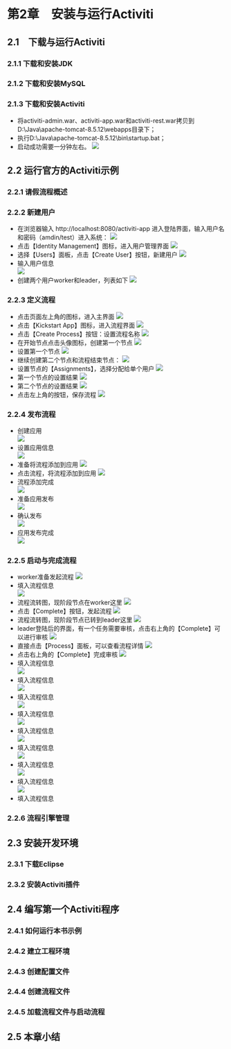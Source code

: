 # 第2章　安装与运行Activiti 
## 2.1　下载与运行Activiti
###  2.1.1 下载和安装JDK
###  2.1.2 下载和安装MySQL
###  2.1.3 下载和安装Activiti

- 将activiti-admin.war、activiti-app.war和activiti-rest.war拷贝到D:\Java\apache-tomcat-8.5.12\webapps目录下；
- 执行D:\Java\apache-tomcat-8.5.12\bin\startup.bat；
- 启动成功需要一分钟左右。
![](<images/01_Deploy.png>)
## 2.2 运行官方的Activiti示例
### 2.2.1 请假流程概述
### 2.2.2 新建用户
	
- 在浏览器输入 http://localhost:8080/activiti-app 进入登陆界面，输入用户名和密码（amdin/test）进入系统：
![](<images/02_Login.png>) 
- 点击【Identity Management】图标，进入用户管理界面
![](<images/03_MainIdentityManagement.png>)
- 选择【Users】面板，点击【Create User】按钮，新建用户
![](<images/04_Users.png>)
- 输入用户信息                                                                                                                                                 
![](<images/05_CreateUser.png>)
- 创建两个用户worker和leader，列表如下
![](<images/06_UserList.png>)

### 2.2.3 定义流程

- 点击页面左上角的图标，进入主界面
![](<images/07_MainPage.png>)
- 点击【Kickstart App】图标，进入流程界面
![](<images/08_CreateProcess.png>)
- 点击【Create Process】按钮：设置流程名称
![](<images/17_ProcessInfo.png>)
- 在开始节点点击头像图标，创建第一个节点
![](<images/09_Process1.png>)
- 设置第一个节点
![](<images/10_Process2.png>)
- 继续创建第二个节点和流程结束节点：
![](<images/11_Process3.png>)
- 设置节点的【Assignments】，选择分配给单个用户
![](<images/12_Process4.png>)
- 第一个节点的设置结果
![](<images/14_Process5.png>)
- 第二个节点的设置结果
![](<images/15_Process6.png>)
- 点击左上角的按钮，保存流程
![](<images/16_Process7.png>)

### 2.2.4 发布流程
- 创建应用                                                                                                                                                 
![](<images/18_CreateApp.png>)
- 设置应用信息                                                                                                                                                 
![](<images/19_AppInfo.png>)
- 准备将流程添加到应用
![](<images/20_AddModelsToApp.png>)
- 点击流程，将流程添加到应用
![](<images/21_AddModel.png>)
- 流程添加完成                                                                                                                                                 
![](<images/22_ModelAdded.png>)
- 准备应用发布                                                                                                                                                 
![](<images/23_AppPublish.png>)
- 确认发布                                                                                                                                                 
![](<images/24_PublishConfirm.png>)
- 应用发布完成                                                                                                                                                 
![](<images/25_AppAdded.png>)

### 2.2.5 启动与完成流程

- worker准备发起流程
![](<images/26_StartProcess1.png>)
- 填入流程信息                                                                                                                                                                                                                                                                                                  
![](<images/27_StartProcess2.png>)
- 流程流转图，现阶段节点在worker这里
![](<images/28_StartProcess3.png>)
- 点击【Complete】按钮，发起流程
![](<images/29_StartProcess4.png>)
- 流程流转图，现阶段节点已转到leader这里
![](<images/30_StartProcess5.png>)
- leader登陆后的界面，有一个任务需要审核，点击右上角的【Complete】可以进行审核
![](<images/31_ProcessAudit1.png>)
- 直接点击【Process】面板，可以查看流程详情
![](<images/32_ProcessAudit2.png>)
- 点击右上角的【Complete】完成审核
![](<images/33_ProcessAudit3.png>)
- 填入流程信息                                                                                                                               
![](<images/34_AdminLogin.png>)
- 填入流程信息                                                                                                                               
![](<images/35_AdminMain.png>)
- 填入流程信息                                                                                                                               
![](<images/36_Config.png>)
- 填入流程信息                                                                                                                               
![](<images/37_ConfigCheck.png>)
- 填入流程信息                                                                                                                               
![](<images/38_Info1.png>)
- 填入流程信息                                                                                                                               
![](<images/39_Info2.png>)
- 填入流程信息                                                                                                                               
![](<images/40_Info3.png>)
- 填入流程信息                                                                                                                               
![](<images/41_Info4.png>)
- 填入流程信息                                                                                                                               
### 2.2.6 流程引擎管理
## 2.3 安装开发环境
### 2.3.1 下载Eclipse
### 2.3.2 安装Activiti插件
## 2.4 编写第一个Activiti程序
### 2.4.1 如何运行本书示例
### 2.4.2 建立工程环境
### 2.4.3 创建配置文件
### 2.4.4 创建流程文件
### 2.4.5 加载流程文件与启动流程
## 2.5 本章小结
